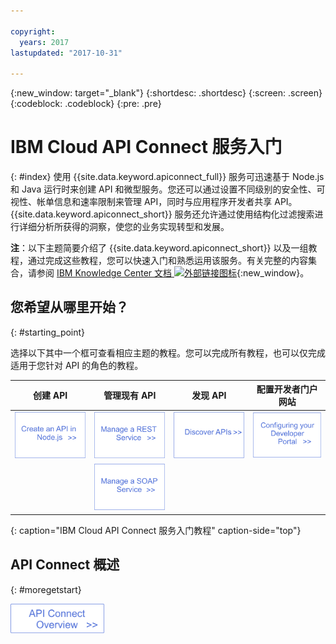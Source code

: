```yaml
---

copyright:
  years: 2017
lastupdated: "2017-10-31"

---
```



{:new_window: target="_blank"}
{:shortdesc: .shortdesc}
{:screen: .screen}
{:codeblock: .codeblock}
{:pre: .pre}

# IBM Cloud API Connect 服务入门
{: #index}
使用 {{site.data.keyword.apiconnect_full}} 服务可迅速基于 Node.js 和 Java 运行时来创建 API 和微型服务。您还可以通过设置不同级别的安全性、可视性、帐单信息和速率限制来管理 API，同时与应用程序开发者共享 API。{{site.data.keyword.apiconnect_short}} 服务还允许通过使用结构化过滤搜索进行详细分析所获得的洞察，使您的业务实现转型和发展。

**注**：以下主题简要介绍了 {{site.data.keyword.apiconnect_short}} 以及一组教程，通过完成这些教程，您可以快速入门和熟悉运用该服务。有关完整的内容集合，请参阅 [IBM Knowledge Center 文档 ![外部链接图标](../../icons/launch-glyph.svg "外部链接图标")](https://www.ibm.com/support/knowledgecenter/SSFS6T/mapfiles/getting_started_bluemix.html){:new_window}。

## 您希望从哪里开始？
{: #starting_point}

选择以下其中一个框可查看相应主题的教程。您可以完成所有教程，也可以仅完成适用于您针对 API 的角色的教程。

|创建 API|管理现有 API|发现 API|配置开发者门户网站| 
|---------------|------------------------|---------------|-----------------|
| <a href="tutorials/tut_create_api_node.html"><img src="/images/art_create_api_node.png" width="200" alt="使用 Node.js 创建 API" /></a>| <a href="tutorials/tut_rest_landing.html"><img src="/images/art_manage_rest_service.png" width="200" alt="管理 REST 服务" /></a>| <a href="tutorials/tut_discover_apis.html"><img src="/images/art_discover_apis.png" width="200" alt="发现 API" /></a>| <a href="tutorials/tut_config_dev_portal.html"><img src="/images/art_configure_dev_portal.png" width="200" alt="配置开发者门户网站" /></a>| 
| | <a href="tutorials/tut_manage_soap_api.html"><img src="/images/art_manage_soap_service.png" width="200" alt="管理 SOAP 服务" /></a>| | |
{: caption="IBM Cloud API Connect 服务入门教程" caption-side="top"}

## API Connect 概述
{: #moregetstart}

<a href="apic_overview.html"><img src="/images/art_apic_overview.png" width="150" alt="API Connect 概述材料链接。"></a>




